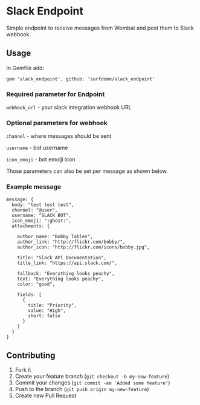 # Slack Endpoint

Simple endpoint to receive messages from Wombat and post them to Slack webhook.

## Usage

In Gemfile add:

```
gem 'slack_endpoint', github: 'surfdome/slack_endpoint'
```

### Required parameter for Endpoint

`webhook_url` - your slack integration webhook URL

### Optional parameters for webhook

`channel` - where messages should be sent

`username` - bot username

`icon_emoji` - bot emoiji icon

Those parameters can also be set per message as shown below.

### Example message

```
message: {
  body: "test test test",
  channel: "@user",
  username: "SLACK BOT",
  icon_emoji: ":ghost:",
  attachments: {

    author_name: "Bobby Tables",
    author_link: "http://flickr.com/bobby/",
    author_icon: "http://flickr.com/icons/bobby.jpg",

    title: "Slack API Documentation",
    title_link: "https://api.slack.com/",

    fallback: "Everything looks peachy",
    text: "Everything looks peachy",
    color: "good",

    fields: [
      {
        title: "Priority",
        value: "High",
        short: false
      }
    ]
  }
}
```

## Contributing

1. Fork it
2. Create your feature branch (`git checkout -b my-new-feature`)
3. Commit your changes (`git commit -am 'Added some feature'`)
4. Push to the branch (`git push origin my-new-feature`)
5. Create new Pull Request
